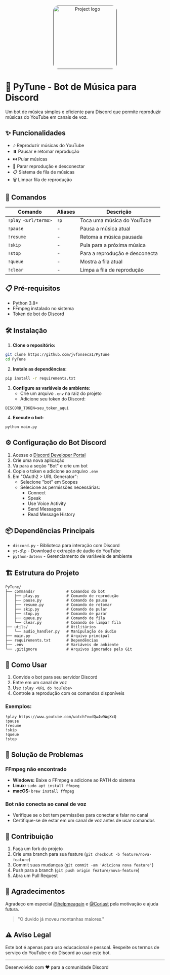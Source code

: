 <p align="center">
    <a href="" rel="noopener">
    <img width=200px height=200px src="https://i.imgur.com/XEtKsqS.png" alt="Project logo" style="border-radius: 15px"></a>
</p>

# 🎵 PyTune - Bot de Música para Discord

Um bot de música simples e eficiente para Discord que permite reproduzir músicas do YouTube em canais de voz.

## ✨ Funcionalidades

- 🎶 Reproduzir músicas do YouTube
- ⏸️ Pausar e retomar reprodução
- ⏭️ Pular músicas
- 🛑 Parar reprodução e desconectar
- 📋 Sistema de fila de músicas
- 🗑️ Limpar fila de reprodução

## 🚀 Comandos

| Comando | Aliases | Descrição |
|---------|---------|-----------|
| `!play <url/termo>` | `!p` | Toca uma música do YouTube |
| `!pause` | - | Pausa a música atual |
| `!resume` | - | Retoma a música pausada |
| `!skip` | - | Pula para a próxima música |
| `!stop` | - | Para a reprodução e desconecta |
| `!queue` | - | Mostra a fila atual |
| `!clear` | - | Limpa a fila de reprodução |

## 📋 Pré-requisitos

- Python 3.8+
- FFmpeg instalado no sistema
- Token de bot do Discord

## 🛠️ Instalação

1. **Clone o repositório:**
```bash
git clone https://github.com/jvfonseca1/PyTune
cd PyTune
```

2. **Instale as dependências:**
```bash
pip install -r requirements.txt
```

3. **Configure as variáveis de ambiente:**
   - Crie um arquivo `.env` na raiz do projeto
   - Adicione seu token do Discord:
```env
DISCORD_TOKEN=seu_token_aqui
```

4. **Execute o bot:**
```bash
python main.py
```

## ⚙️ Configuração do Bot Discord

1. Acesse o [Discord Developer Portal](https://discord.com/developers/applications)
2. Crie uma nova aplicação
3. Vá para a seção "Bot" e crie um bot
4. Copie o token e adicione ao arquivo `.env`
5. Em "OAuth2 > URL Generator":
   - Selecione "bot" em Scopes
   - Selecione as permissões necessárias:
     - Connect
     - Speak
     - Use Voice Activity
     - Send Messages
     - Read Message History

## 📦 Dependências Principais

- `discord.py` - Biblioteca para interação com Discord
- `yt-dlp` - Download e extração de áudio do YouTube
- `python-dotenv` - Gerenciamento de variáveis de ambiente

## 🏗️ Estrutura do Projeto

```
PyTune/
├── commands/              # Comandos do bot
│   ├── play.py            # Comando de reprodução
│   ├── pause.py           # Comando de pausa
│   ├── resume.py          # Comando de retomar
│   ├── skip.py            # Comando de pular
│   ├── stop.py            # Comando de parar
│   ├── queue.py           # Comando de fila
│   └── clear.py           # Comando de limpar fila
├── utils/                 # Utilitários
│   └── audio_handler.py   # Manipulação de áudio
├── main.py                # Arquivo principal
├── requirements.txt       # Dependências
├── .env                   # Variáveis de ambiente
└── .gitignore             # Arquivos ignorados pelo Git
```

## 🎯 Como Usar

1. Convide o bot para seu servidor Discord
2. Entre em um canal de voz
3. Use `!play <URL do YouTube>`
4. Controle a reprodução com os comandos disponíveis

### Exemplos:
```
!play https://www.youtube.com/watch?v=dQw4w9WgXcQ
!pause
!resume
!skip
!queue
!stop
```

## 🔧 Solução de Problemas

### FFmpeg não encontrado
- **Windows:** Baixe o FFmpeg e adicione ao PATH do sistema
- **Linux:** `sudo apt install ffmpeg`
- **macOS:** `brew install ffmpeg`

### Bot não conecta ao canal de voz
- Verifique se o bot tem permissões para conectar e falar no canal
- Certifique-se de estar em um canal de voz antes de usar comandos

## 🤝 Contribuição

1. Faça um fork do projeto
2. Crie uma branch para sua feature (`git checkout -b feature/nova-feature`)
3. Commit suas mudanças (`git commit -am 'Adiciona nova feature'`)
4. Push para a branch (`git push origin feature/nova-feature`)
5. Abra um Pull Request

## 🎉 Agradecimentos
Agradeço em especial [@helpmeagain](https://github.com/helpmeagain) e [@Coriast](https://github.com/Coriast) pela motivação e ajuda futura. 
>"O duvido já moveu montanhas maiores."

## ⚠️ Aviso Legal

Este bot é apenas para uso educacional e pessoal. Respeite os termos de serviço do YouTube e do Discord ao usar este bot.

---

Desenvolvido com ❤️ para a comunidade Discord